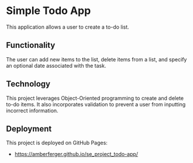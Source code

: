 # Simple Todo App

This application allows a user to create a to-do list.

## Functionality

The user can add new items to the list, delete items from a list, and specify an optional date associated with the task.

## Technology

This project leverages Object-Oriented programming to create and delete to-do items. It also incorporates validation to prevent a user from inputting incorrect information.

## Deployment

This project is deployed on GitHub Pages:

- https://amberferger.github.io/se_project_todo-app/
